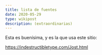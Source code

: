 ```yaml
---
title: lista de fuentes
date: 2020-05-29
type: wikipost
description: (extraordinarias)
---
```


Esta es buenísima, y es la que usa este sitio: 

https://indestructibletype.com/Jost.html 


